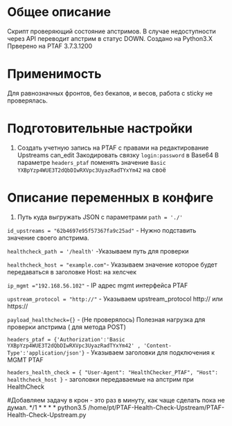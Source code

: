 # Общее описание
Скрипт проверяющий состояние апстримов. В случае недоступности через API переводит апстрим в статус DOWN.
Создано на Python3.X 
Прверено на PTAF 3.7.3.1200

# Применимость
Для равнозначных фронтов, без бекапов, и весов, работа с sticky не проверялась.

# Подготовительные настройки

1. Создать учетную запись на PTAF с правами на редактирование Upstreams can_edit
Закодировать связку 
`login:password` в Base64
В параметре `headers_ptaf` поменять значение `Basic YXBpYzp4WUE3T2dQbDIwRXVpc3UyazRadTYxYm42` на своё


# Описание  переменных в конфиге
1. Путь куда выгружать JSON с параметрами `path = './' `

`id_upstreams = "62b4697e95f57367fa9c25ad"` - Нужно подставить значение своего апстрима.

`healthcheck_path = '/health'` -Указываем путь для проверки

`healthcheck_host = "example.com"`- Указываем значение которое будет передаваться в заголовке Host: на хелсчек

`ip_mgmt ="192.168.56.102"` - IP адрес mgmt интерфейса PTAF

`upstream_protocol = "http://"`  - Указываем upstream_protocol http:// или https:// 

`payload_healthcheck={}` - (Не проверялось) Полезная нагрузка для проверки апстрима ( для метода POST)

`headers_ptaf = {'Authorization':'Basic YXBpYzp4WUE3T2dQbDIwRXVpc3UyazRadTYxYm42' , 'Content-Type':'application/json'}` - Указываем заголовки для подключения к MGMT PTAF 

`headers_health_check = { "User-Agent": "HealthChecker_PTAF", "Host": healthcheck_host }` - заголовки передаваемые на апстрим при HealthCheck

#Добавляем задачу в крон - это раз в минуту, как чаще сделать пока не думал.
*/1 * * * * python3.5 /home/pt/PTAF-Health-Check-Upstream/PTAF-Health-Check-Upstream.py
